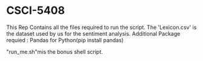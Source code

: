 # CSCI-5408
This Rep Contains all the files required to run the script.
The 'Lexicon.csv' is the dataset used by us for the sentiment analysis.
Additional Package requied  : Pandas for Python(pip install pandas)

"run_me.sh"mis the bonus shell script.
